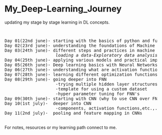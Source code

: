 # My_Deep-Learning_Journey
updating my stage by stage learning in DL concepts.

</br>

<pre>
Day 01(22nd june)- starting with the basics of python and fundamendal mathematics
Day 02(23rd june)- understanding the foundations of Machine learning basic machine learning concepts.
Day 03(24th june)- different steps and practices in machine learning
                    <i>loading a data-Exploratory data analysis-Preprocessing-Model selection-training and evaluation</i>
Day 04(25th june)- applying various models and practical implementation using scikit-learn
Day 05(26th june)- Deep learning basics with Neural Networks and getting started with <b><i>PyTorch</i></b>
Day 06(27th june)- understanding what are activation function and loss function, their types and case specific usage
Day 07(28th june)- learning different optimization functions
Day 08(29th june)- going deeper into FNN
                    -trying multiple hidden layer structures
                    -template for using a custom dataset
                    -hyper parameter tuning for FNN's  
Day 09(30th june)- starting with CNN (why to use CNN over FNN and it's key terms)
Day 10(1st july)-  deeper into CNN
                    -components, activation functions,etc.,.
Day 11(2nd july)-  pooling and feature mapping in CNNs 
</pre>
<br>
For notes, resources or my learning path connect to me.
